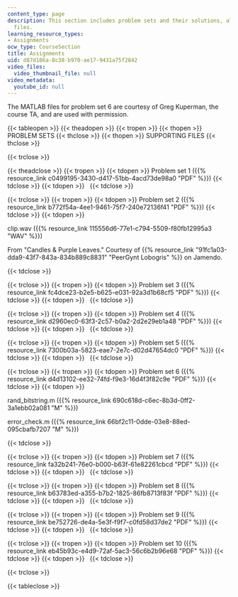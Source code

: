 ```yaml
---
content_type: page
description: This section includes problem sets and their solutions, along with supporting
  files.
learning_resource_types:
- Assignments
ocw_type: CourseSection
title: Assignments
uid: d87d186a-8c38-b970-ae17-9431a75f2842
video_files:
  video_thumbnail_file: null
video_metadata:
  youtube_id: null
---
```


The MATLAB files for problem set 6 are courtesy of Greg Kuperman, the course TA, and are used with permission.

{{< tableopen >}}
{{< theadopen >}}
{{< tropen >}}
{{< thopen >}}
PROBLEM SETS
{{< thclose >}}
{{< thopen >}}
SUPPORTING FILES
{{< thclose >}}

{{< trclose >}}

{{< theadclose >}}
{{< tropen >}}
{{< tdopen >}}
Problem set 1 ({{% resource_link c0499195-3430-d417-51bb-4acd73de98a0 "PDF" %}})
{{< tdclose >}}
{{< tdopen >}}
 
{{< tdclose >}}

{{< trclose >}}
{{< tropen >}}
{{< tdopen >}}
Problem set 2 ({{% resource_link b772f54a-4ee1-9461-75f7-240e72136f41 "PDF" %}})
{{< tdclose >}}
{{< tdopen >}}


clip.wav ({{% resource_link 115556d6-77e1-c794-5509-f80fb12995a3 "WAV" %}})

From "Candles & Purple Leaves." Courtesy of {{% resource_link "91fc1a03-dda9-43f7-843a-834b889c8831" "PeerGynt Lobogris" %}} on Jamendo.


{{< tdclose >}}

{{< trclose >}}
{{< tropen >}}
{{< tdopen >}}
Problem set 3 ({{% resource_link fc4dce23-b2e5-b625-e031-92a3d1b68cf5 "PDF" %}})
{{< tdclose >}}
{{< tdopen >}}
 
{{< tdclose >}}

{{< trclose >}}
{{< tropen >}}
{{< tdopen >}}
Problem set 4 ({{% resource_link d2960ec0-63f3-2c57-b0a2-2d2e29eb1a48 "PDF" %}})
{{< tdclose >}}
{{< tdopen >}}
 
{{< tdclose >}}

{{< trclose >}}
{{< tropen >}}
{{< tdopen >}}
Problem set 5 ({{% resource_link 7300b03a-5823-eae7-2e7c-d02d47654dc0 "PDF" %}})
{{< tdclose >}}
{{< tdopen >}}
 
{{< tdclose >}}

{{< trclose >}}
{{< tropen >}}
{{< tdopen >}}
Problem set 6 ({{% resource_link d4d13102-ee32-74fd-f9e3-16d4f3f82c9e "PDF" %}})
{{< tdclose >}}
{{< tdopen >}}


rand\_bitstring.m ({{% resource_link 690c618d-c6ec-8b3d-0ff2-3a1ebb02a081 "M" %}})

error\_check.m ({{% resource_link 66bf2c11-0dde-03e8-88ed-095cbafb7207 "M" %}})


{{< tdclose >}}

{{< trclose >}}
{{< tropen >}}
{{< tdopen >}}
Problem set 7 ({{% resource_link fa32b241-76e0-b000-b63f-61e82261cbcd "PDF" %}})
{{< tdclose >}}
{{< tdopen >}}
 
{{< tdclose >}}

{{< trclose >}}
{{< tropen >}}
{{< tdopen >}}
Problem set 8 ({{% resource_link b63783ed-a355-b7b2-1825-86fb8713f83f "PDF" %}})
{{< tdclose >}}
{{< tdopen >}}
 
{{< tdclose >}}

{{< trclose >}}
{{< tropen >}}
{{< tdopen >}}
Problem set 9 ({{% resource_link be752726-de4a-5e3f-f9f7-c0fd58d37de2 "PDF" %}})
{{< tdclose >}}
{{< tdopen >}}
 
{{< tdclose >}}

{{< trclose >}}
{{< tropen >}}
{{< tdopen >}}
Problem set 10 ({{% resource_link eb45b93c-e4d9-72af-5ac3-56c6b2b96e68 "PDF" %}})
{{< tdclose >}}
{{< tdopen >}}
 
{{< tdclose >}}

{{< trclose >}}

{{< tableclose >}}
